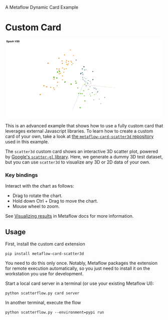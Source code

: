 
A Metaflow Dynamic Card Example
# Custom Card

![](../images/rtcard-scatterflow.gif)

This is an advanced example that shows how to use a fully custom card
that leverages external Javascript libraries. To learn how to create a custom
card of your own, take a look at [the `metaflow-card-scatter3d` repository](https://github.com/outerbounds/metaflow-card-scatter3d)
used in this example.

The `scatter3d` custom card shows an interactive 3D scatter plot, powered by
[Google's `scatter-gl` library](https://github.com/PAIR-code/scatter-gl/).
Here, we generate a dummy 3D test dataset, but you can use `scatter3d` to visualize any 3D or 2D data of your own.

### Key bindings

Interact with the chart as follows:

- Drag to rotate the chart.
- Hold down Ctrl + Drag to move the chart.
- Mouse wheel to zoom.

See [Visualizing results](https://docs.metaflow.org/metaflow/visualizing-results) in Metaflow docs for more information.

## Usage

First, install the custom card extension
```
pip install metaflow-card-scatter3d
```
You need to do this only once. Notably, Metaflow packages the extension for remote execution automatically, so you just need to install it on the workstation you use for development.

Start a local card server in a terminal (or use your existing Metaflow UI):
```
python scatterflow.py card server
```
In another terminal, execute the flow
```
python scatterflow.py --environment=pypi run
```

